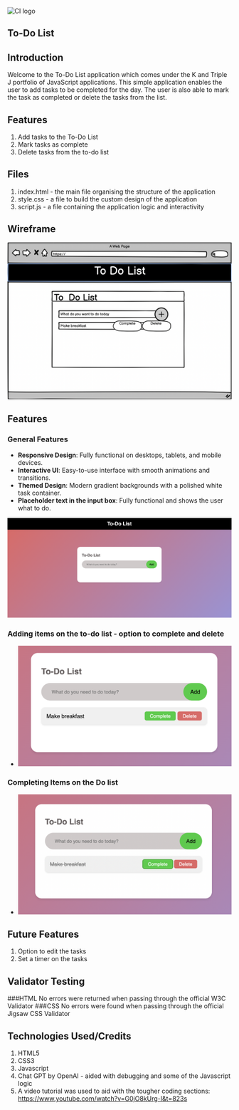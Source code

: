 ![CI logo](https://codeinstitute.s3.amazonaws.com/fullstack/ci_logo_small.png)

## To-Do List 

## Introduction 
Welcome to the To-Do List application which comes under the K and Triple J portfolio of JavaScript applications. This simple application enables the user to add tasks to be completed for the day. The user is also able to mark the task as completed or delete the tasks from the list. 

## Features

1. Add tasks to the To-Do List 
2. Mark tasks as complete
3. Delete tasks from the to-do list 

## Files 

1. index.html - the main file organising the structure of the application
2. style.css - a file to build the custom design of the application 
3. script.js - a file containing the application logic and interactivity

## Wireframe
![Alt text](images/Wireframe.png)

## Features 

 ### General Features
- **Responsive Design**: Fully functional on desktops, tablets, and mobile devices.
- **Interactive UI**: Easy-to-use interface with smooth animations and transitions.
- **Themed Design**: Modern gradient backgrounds with a polished white task container.
- **Placeholder text in the input box**: Fully functional and shows the user what to do.  

![Alt text](images/InitialSite.png)


### Adding items on the to-do list - option to complete and delete
- ![Alt text](images/adding.png)

### Completing Items on the Do list 
- ![Alt text](images/completing.png)

## Future Features 
1. Option to edit the tasks
2. Set a timer on the tasks

## Validator Testing
###HTML
No errors were returned when passing through the official W3C Validator
###CSS
No errors were found when passing through the official Jigsaw CSS Validator


## Technologies Used/Credits 

1. HTML5 
2. CSS3
3. Javascript
4. Chat GPT by OpenAI - aided with debugging and some of the Javascript logic
5. A video tutorial was used to aid with the tougher coding sections: https://www.youtube.com/watch?v=G0jO8kUrg-I&t=823s







 
